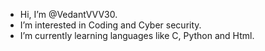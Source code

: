 -  Hi, I’m @VedantVVV30.
-  I’m interested in Coding and Cyber security.
-  I’m currently learning languages like C, Python and Html.

<!---
VedantVVV30/VedantVVV30 is a ✨ special ✨ repository because its `README.md` (this file) appears on your GitHub profile.
You can click the Preview link to take a look at your changes.
--->
